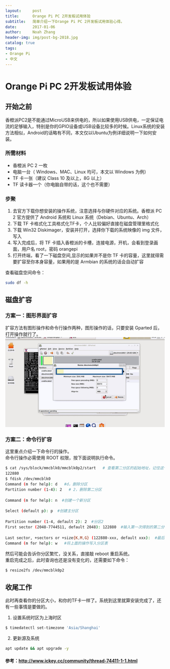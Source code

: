 ```yaml
---
layout:     post
title:      Orange Pi PC 2开发板试用体验
subtitle:   简单介绍一下Orange Pi PC 2开发板试用体验心得。
date:       2017-01-06
author:     Noah Zhang
header-img: img/post-bg-2018.jpg
catalog: true
tags:
- Orange Pi
- 中文
---
```

# Orange Pi PC 2开发板试用体验
## 开始之前
香橙派PC2是不能通过MicroUSB来供电的，所以如果使用USB供电，一定保证电流的足够输入，特别是你的GPIO设备或USB设备比较多的时候。Linux系统的安装方法相似，Android的话略有不同，本文仅以Ubuntu为例详细说明一下如何安装。

### 所需材料
* 香橙派 PC 2 一枚  
* 电脑一台（ Windows、MAC、Linux 均可，本文以 Windows 为例）  
* TF 卡一张（建议 Class 10 及以上，8G 以上）  
* TF 读卡器一个（你电脑自带的话，这个也不需要）  

### 步聚
1. 去官方下载你想安装的操作系统，注意选择与你硬件对应的系统。香橙派 PC 2 官方提供了 Android 系统和 Linux 系统（Debian、Ubuntu、Arch）
2. 下载 TF 卡格式化工具格式化TF卡，个人比较偏好直接在磁盘管理里格式化
3. 下载 Win32 Diskimager，安装并打开，选择你下载的系统映像的 img 文件，写入
4. 写入完成后，将 TF 卡插入香橙派的卡槽，连接电源，开机，会看到登录画面，用户名 root，密码 orangepi
5. 打开终端，看了一下磁盘空间,显示的如果并不是你 TF 卡的容量，这里就得需要扩容至你本身容量，如果用的是 Armbian 的系统的话会自动扩容  

查看磁盘空间命令：
```sh
sudo df -h
```

## 磁盘扩容
### 方案一：图形界面扩容
扩容方法有图形操作和命令行操作两种，图形操作的话，只要安装 Gparted 后，打开操作就行了。  
![](https://github.com/noahzhy/noahzhy.github.io/blob/master/img/df-h.jpg?raw=true)

### 方案二：命令行扩容
这里重点介绍一下命令行的操作。  
命令行操作必需使用 ROOT 权限，按下面说明执行命令。

```sh
$ cat /sys/block/mmcblk0/mmcblk0p2/start   # 查看第二分区的起始地址，记住这个数字
122880
$ fdisk /dev/mmcblk0
Command (m for help): d   #d，删除分区
Partition number (1-4): 2   # 2，删除第二分区

Command (m for help): n  #创建一个新分区

Select (default p): p  #创建主分区

Partition number (1-4, default 2): 2  #分区2
First sector (2048-7744511, default 2048): 122880  #输入第一次得到的第二分区起始地址

Last sector, +sectors or +size{K,M,G} (122880-xxx, default xxx):  #最后一个sector，默认即可，直接按回车
Command (m for help): w   #将上面的操作写入分区表
```
然后可能会告诉你分区繁忙，没关系，直接敲 reboot 重启系统。  
重启完成之后，此时查询也还是没有变化的，还需要如下命令：

```sh
$ resize2fs /dev/mmcblk0p2
```

## 收尾工作
此时再查看你的分区大小，和你的TF卡一样了。系统到这里就算安装完成了，还有一些事情是要做的。  

1. 设置系统时区为上海时区
```sh
$ timedatectl set-timezone 'Asia/Shanghai'
```

2. 更新源及系统   
```sh
apt update && apt upgrade -y
```
#### 参考：<http://www.ickey.cc/community/thread-74411-1-1.html>
